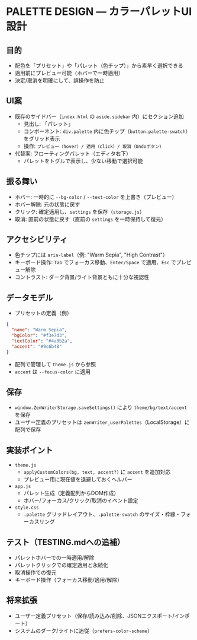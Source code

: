 # PALETTE DESIGN — カラーパレットUI 設計

## 目的

- 配色を「プリセット」や「パレット（色チップ）」から素早く選択できる
- 適用前にプレビュー可能（ホバーで一時適用）
- 決定/取消を明確にして、誤操作を防止

## UI案

- 既存のサイドバー（`index.html` の `aside.sidebar` 内）にセクション追加
  - 見出し: 「パレット」
  - コンポーネント: `div.palette` 内に色チップ（`button.palette-swatch`）をグリッド表示
  - 操作: `プレビュー（hover）/ 適用（click）/ 取消（Undoボタン）`
- 代替案: フローティングパレット（エディタ右下）
  - パレットをトグルで表示し、少ない移動で選択可能

## 振る舞い

- ホバー: 一時的に `--bg-color` / `--text-color` を上書き（プレビュー）
- ホバー解除: 元の状態に戻す
- クリック: 確定適用し、`settings` を保存（`storage.js`）
- 取消: 直前の状態に戻す（直前の `settings` を一時保持して復元）

## アクセシビリティ

- 色チップには `aria-label`（例: "Warm Sepia", "High Contrast"）
- キーボード操作: `Tab` でフォーカス移動、`Enter/Space` で適用、`Esc` でプレビュー解除
- コントラスト: ダーク背景/ライト背景ともに十分な視認性

## データモデル

- プリセットの定義（例）

```json
{
  "name": "Warm Sepia",
  "bgColor": "#f3e7d3",
  "textColor": "#4a3b2a",
  "accent": "#9c6b48"
}
```

- 配列で管理して `theme.js` から参照
- `accent` は `--focus-color` に適用

## 保存

- `window.ZenWriterStorage.saveSettings()` により `theme/bg/text/accent` を保存
- ユーザー定義のプリセットは `zenWriter_userPalettes`（LocalStorage）に配列で保存

## 実装ポイント

- `theme.js`
  - `applyCustomColors(bg, text, accent?)` に `accent` を追加対応
  - プレビュー用に現在値を退避しておくヘルパー
- `app.js`
  - パレット生成（定義配列からDOM作成）
  - ホバー/フォーカス/クリック/取消のイベント設定
- `style.css`
  - `.palette` グリッドレイアウト、`.palette-swatch` のサイズ・枠線・フォーカスリング

## テスト（TESTING.mdへの追補）

- パレットホバーでの一時適用/解除
- パレットクリックでの確定適用と永続化
- 取消操作での復元
- キーボード操作（フォーカス移動/適用/解除）

## 将来拡張

- ユーザー定義プリセット（保存/読み込み/削除、JSONエクスポート/インポート）
- システムのダーク/ライトに追従（`prefers-color-scheme`）
